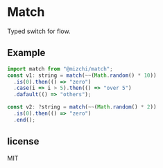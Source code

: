# Match

Typed switch for flow.

## Example

```js
import match from "@mizchi/match";
const v1: string = match(~~(Math.random() * 10))
  .is(0).then(() => "zero")
  .case(i => i > 5).then(() => "over 5")
  .dafault(() => "others");

const v2: ?string = match(~~(Math.random() * 2))
  .is(0).then(() => "zero")
  .end();
```

## license

MIT
